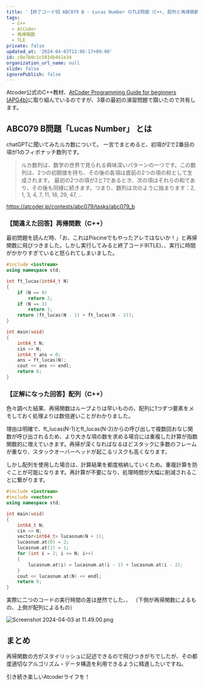 ```yaml
---
title: '【終了コード9】ABC079 B - Lucas Number のTLE問題（C++, 配列と再帰関数の処理速度の違い）'
tags:
  - C++
  - AtCoder
  - 再帰関数
  - TLE
private: false
updated_at: '2024-04-03T12:06:17+09:00'
id: c8e7b0c1c581db441e34
organization_url_name: null
slide: false
ignorePublish: false
---
```

Atcoder公式のC++教材、[AtCoder Programming Guide for beginners (APG4b)](https://atcoder.jp/contests/apg4b)に取り組んでいるのですが、3章の最初の演習問題で躓いたので共有します。

## ABC079  B問題「Lucas Number」 とは
chatGPTに聞いてみたルカ数について。
一言でまとめると、初項が2で2番目の項が1のフィボナッチ数列です。

> ルカ数列は、数学の世界で見られる興味深いパターンの一つです。この数列は、2つの初期値を持ち、その後の各項は直前の2つの項の和として生成されます。
最初の2つの項が2と1であるとき、次の項はそれらの和であり、その後も同様に続きます。つまり、数列は次のように始まります：2, 1, 3, 4, 7, 11, 18, 29, 47, ..

https://atcoder.jp/contests/abc079/tasks/abc079_b

### 【間違えた回答】再帰関数（C++）
最初問題を読んだ時、「お、これはPiscineでもやったアレではないか！」と再帰関数に飛びつきました。しかし実行してみると終了コード9(TLE)、、実行に時間がかかりすぎていると怒られてしまいました。

```cpp
#include <iostream>
using namespace std;

int ft_lucas(int64_t N)
{
	if (N == 0)
		return 2;
	if (N == 1)
		return 1;
	return (ft_lucas(N - 1) + ft_lucas(N - 2));
}

int main(void)
{
	int64_t N;
	cin >> N;
	int64_t ans = 0;
	ans = ft_lucas(N);
	cout << ans << endl;
	return 0;
}
```

### 【正解になった回答】配列（C++）

色々調べた結果、再帰関数はループよりは早いものの、配列に1つずつ要素をメモしておく処理よりは数倍遅いことがわかりました。


理由は明確で、ft_lucas(N-1)とft_lucas(N-2)からの呼び出しで複数回おなじ関数が呼び出されるため、より大きな項の数を求める場合には重複した計算が指数関数的に増えていきます。再帰が深くなればなるほどスタックに多数のフレームが重なり、スタックオーバーヘッドが起こるリスクも高くなります。


しかし配列を使用した場合は、計算結果を都度格納していくため。重複計算を防ぐことが可能になります。再計算が不要になり、処理時間が大幅に削減されることに繋がります。

```cpp
#include <iostream>
#include <vector>
using namespace std;

int main(void)
{
	int64_t N;
	cin >> N;
	vector<int64_t> lucasnum(N + 1);
	lucasnum.at(0) = 2;
	lucasnum.at(1) = 1;
	for (int i = 2; i <= N; i++)
	{
		lucasnum.at(i) = lucasnum.at(i - 1) + lucasnum.at(i - 2);
	}
	cout << lucasnum.at(N) << endl;
	return 0;
}

```
実際に二つのコードの実行時間の差は歴然でした、、
（下側が再帰関数によるもの、上側が配列によるもの）

![Screenshot 2024-04-03 at 11.49.00.png](https://qiita-image-store.s3.ap-northeast-1.amazonaws.com/0/455058/cd3668fb-4dc9-40b1-5e67-b6032a0e95bc.png)


## まとめ
再帰関数の方がスタイリッシュに記述できるので飛びつきがちでしたが、その都度適切なアルゴリズム・データ構造を利用できるように精進したいですね。

引き続き楽しいAtcoderライフを！
